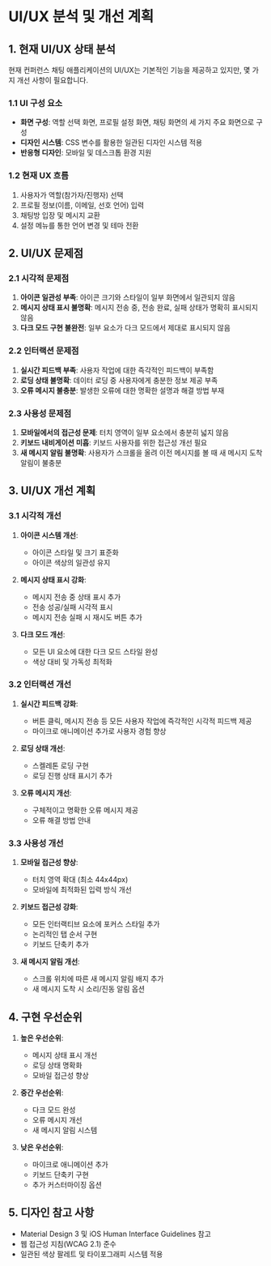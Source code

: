 # UI/UX 분석 및 개선 계획

## 1. 현재 UI/UX 상태 분석

현재 컨퍼런스 채팅 애플리케이션의 UI/UX는 기본적인 기능을 제공하고 있지만, 몇 가지 개선 사항이 필요합니다.

### 1.1 UI 구성 요소

- **화면 구성**: 역할 선택 화면, 프로필 설정 화면, 채팅 화면의 세 가지 주요 화면으로 구성
- **디자인 시스템**: CSS 변수를 활용한 일관된 디자인 시스템 적용
- **반응형 디자인**: 모바일 및 데스크톱 환경 지원

### 1.2 현재 UX 흐름

1. 사용자가 역할(참가자/진행자) 선택
2. 프로필 정보(이름, 이메일, 선호 언어) 입력
3. 채팅방 입장 및 메시지 교환
4. 설정 메뉴를 통한 언어 변경 및 테마 전환

## 2. UI/UX 문제점

### 2.1 시각적 문제점

1. **아이콘 일관성 부족**: 아이콘 크기와 스타일이 일부 화면에서 일관되지 않음
2. **메시지 상태 표시 불명확**: 메시지 전송 중, 전송 완료, 실패 상태가 명확히 표시되지 않음
3. **다크 모드 구현 불완전**: 일부 요소가 다크 모드에서 제대로 표시되지 않음

### 2.2 인터랙션 문제점

1. **실시간 피드백 부족**: 사용자 작업에 대한 즉각적인 피드백이 부족함
2. **로딩 상태 불명확**: 데이터 로딩 중 사용자에게 충분한 정보 제공 부족
3. **오류 메시지 불충분**: 발생한 오류에 대한 명확한 설명과 해결 방법 부재

### 2.3 사용성 문제점

1. **모바일에서의 접근성 문제**: 터치 영역이 일부 요소에서 충분히 넓지 않음
2. **키보드 내비게이션 미흡**: 키보드 사용자를 위한 접근성 개선 필요
3. **새 메시지 알림 불명확**: 사용자가 스크롤을 올려 이전 메시지를 볼 때 새 메시지 도착 알림이 불충분

## 3. UI/UX 개선 계획

### 3.1 시각적 개선

1. **아이콘 시스템 개선**:
   - 아이콘 스타일 및 크기 표준화
   - 아이콘 색상의 일관성 유지

2. **메시지 상태 표시 강화**:
   - 메시지 전송 중 상태 표시 추가
   - 전송 성공/실패 시각적 표시
   - 메시지 전송 실패 시 재시도 버튼 추가

3. **다크 모드 개선**:
   - 모든 UI 요소에 대한 다크 모드 스타일 완성
   - 색상 대비 및 가독성 최적화

### 3.2 인터랙션 개선

1. **실시간 피드백 강화**:
   - 버튼 클릭, 메시지 전송 등 모든 사용자 작업에 즉각적인 시각적 피드백 제공
   - 마이크로 애니메이션 추가로 사용자 경험 향상

2. **로딩 상태 개선**:
   - 스켈레톤 로딩 구현
   - 로딩 진행 상태 표시기 추가

3. **오류 메시지 개선**:
   - 구체적이고 명확한 오류 메시지 제공
   - 오류 해결 방법 안내

### 3.3 사용성 개선

1. **모바일 접근성 향상**:
   - 터치 영역 확대 (최소 44x44px)
   - 모바일에 최적화된 입력 방식 개선

2. **키보드 접근성 강화**:
   - 모든 인터랙티브 요소에 포커스 스타일 추가
   - 논리적인 탭 순서 구현
   - 키보드 단축키 추가

3. **새 메시지 알림 개선**:
   - 스크롤 위치에 따른 새 메시지 알림 배지 추가
   - 새 메시지 도착 시 소리/진동 알림 옵션

## 4. 구현 우선순위

1. **높은 우선순위**:
   - 메시지 상태 표시 개선
   - 로딩 상태 명확화
   - 모바일 접근성 향상

2. **중간 우선순위**:
   - 다크 모드 완성
   - 오류 메시지 개선
   - 새 메시지 알림 시스템

3. **낮은 우선순위**:
   - 마이크로 애니메이션 추가
   - 키보드 단축키 구현
   - 추가 커스터마이징 옵션

## 5. 디자인 참고 사항

- Material Design 3 및 iOS Human Interface Guidelines 참고
- 웹 접근성 지침(WCAG 2.1) 준수
- 일관된 색상 팔레트 및 타이포그래피 시스템 적용

